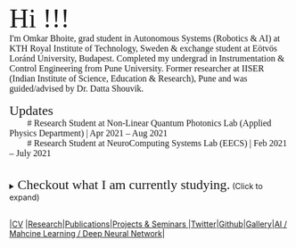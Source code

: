 <html>
<body>
  <font size="50" style="font-family:Montserrat;" >Hi !!!  </font> 
 <br>
<font size="3" style="font-family:Montserrat;" > I'm Omkar Bhoite, grad student in Autonomous Systems (Robotics & AI) at KTH Royal Institute of Technology, Sweden & exchange student at Eötvös Loránd University, Budapest. Completed my undergrad in Instrumentation & Control Engineering from Pune University.  Former researcher at IISER (Indian Institute of Science, Education & Research), Pune and was guided/advised by Dr. Datta Shouvik.</font> <br><br>
 <font size="5" style="font-family:Montserrat;" > Updates </font> 
  <font size="3" style="font-family:Montserrat;" ><br>&nbsp; &nbsp; &nbsp; &nbsp; # Research Student at Non-Linear Quantum Photonics Lab (Applied Physics Department) | Apr 2021 – Aug 2021 <br>
    &nbsp; &nbsp; &nbsp; &nbsp; # Research Student at NeuroComputing Systems Lab (EECS) | Feb 2021 – July 2021 </font> <br> <br>

</body>
</html>
<br>
<details>
      <summary><font size="5" style="font-family:Montserrat;" > Checkout what I am currently studying.</font> (Click to expand)</summary><br>
   <details>
     <summary><font size="5" style="font-family:Montserrat;" > Courses taken at KTH Royal Insitute of Technology, Sweden </font>  (Click to expand)</summary>
      <font size="3" style="font-family:Montserrat;" ><br>&nbsp; &nbsp; &nbsp; &nbsp; # Machine Learning <br>
    &nbsp; &nbsp; &nbsp; &nbsp; # Artificial Intelligence <br> &nbsp; &nbsp; &nbsp; &nbsp; # Introduction to Robotics <br> &nbsp; &nbsp; &nbsp; &nbsp; # Entrepreneurship for Engineers <br> &nbsp; &nbsp; &nbsp; &nbsp; # Distributed Aritificial Intelligence and Intelligent Agents <br> &nbsp; &nbsp; &nbsp; &nbsp; # Research Methodology and Scientific Writing <br> &nbsp; &nbsp; &nbsp; &nbsp; # Business Development Lab <br> &nbsp; &nbsp; &nbsp; &nbsp; # Technology-based Entrepreneurship <br> &nbsp; &nbsp; &nbsp; &nbsp; # Summer School - Introduction to Internet of Things </font>
    </details>
    <details>
      <summary><font size="5" style="font-family:Montserrat;" > Courses currently studying at ELTE, Budapest </font> (Click to expand)</summary>
      <font size="3" style="font-family:Montserrat;" ><br>&nbsp; &nbsp; &nbsp; &nbsp; # Applied Deep Learning <br>
    &nbsp; &nbsp; &nbsp; &nbsp; # Design and Analysis of Algorithms <br> &nbsp; &nbsp; &nbsp; &nbsp; # I&E Study <br> &nbsp; &nbsp; &nbsp; &nbsp; # Image and Video Processing <br> &nbsp; &nbsp; &nbsp; &nbsp; # AI Robotics <br> &nbsp; &nbsp; &nbsp; &nbsp; # System and Control Theory <br> &nbsp; &nbsp; &nbsp; &nbsp; # 3D Sensing & Sensor Fusion </font> <br> <br>
    </details>
    </details>
<br>



|[CV](https://github.com/omkarbhoite25/Doc/raw/master/Omkar_CV.pdf) |[Research](r.md)|[Publications](p.md)|[Projects & Seminars ](pro.md)|[Twitter](https://twitter.com/Omkar64737805)|[Github](https://github.com/omkarbhoite25)|[Gallery](g.md)|[AI / Mahcine Learning / Deep Neural Network](ai.md)|


